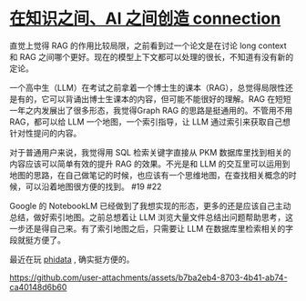 # [在知识之间、AI 之间创造 connection](https://github.com/VandeeFeng/gitmemo/issues/26)

直觉上觉得 RAG 的作用比较局限，之前看到过一个论文是在讨论 long context 和 RAG 之间哪个更好。现在的模型上下文都可以处理的很长，不知道有没有新的定论。

一个高中生（LLM）在考试之前拿着一个博士生的课本（RAG），总觉得局限性还是有的，它可以背诵出博士生课本的内容，但可能不能很好的理解。RAG 在短短一年之内发展出了很多形态，我觉得Graph RAG 的思路是挺通用的。不管用不用 RAG，都可以给 LLM 一个地图，一个索引指导，让 LLM 通过索引来获取自己想针对性提问的内容。

对于普通用户来说，我觉得用 SQL 检索关键字直接从 PKM 数据库里找到相关的内容应该可以简单有效的提升 RAG 的效果。不光是和 LLM 的交互里可以运用到地图的思路，在自己做笔记的时候，也应该有一个思维地图，在查找相关概念的时候，可以沿着地图很方便的找到。 #19 #22 

Google 的 NotebookLM 已经做到了我想实现的形态，更多的还是应该自己主动总结，做好索引地图。之前总想着让 LLM 浏览大量文件总结出问题帮助思考，这一步还是得自己来。有了索引地图之后，只需要让 LLM 在数据库里检索相关的字段就挺方便了。

最近在玩 [phidata](https://github.com/phidatahq/phidata) , 确实挺方便的。


https://github.com/user-attachments/assets/b7ba2eb4-8703-4b41-ab74-ca40148d6b60

